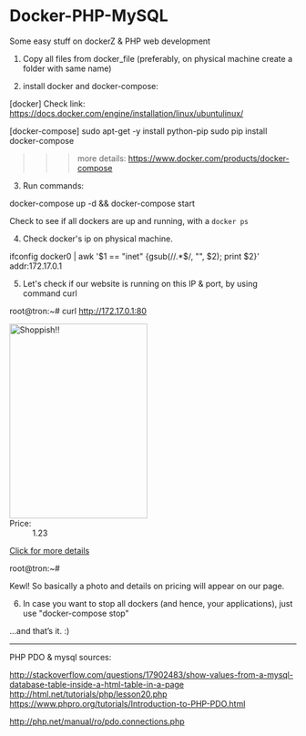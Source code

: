 # Docker-PHP-MySQL
Some easy stuff on dockerZ & PHP web development 



1) Copy all files from docker_file (preferably, on physical machine create a folder with same name)

2) install docker and docker-compose:

[docker]
Check link: https://docs.docker.com/engine/installation/linux/ubuntulinux/ 

[docker-compose]
sudo apt-get -y install python-pip
sudo pip install docker-compose


>>> more details: https://www.docker.com/products/docker-compose



3) Run commands: 

  docker-compose up -d   && docker-compose start  

Check to see if all dockers are up and running, with a `docker ps`



4) Check docker's ip on physical machine.

ifconfig docker0 |  awk '$1 == "inet" {gsub(/\/.*$/, "", $2); print $2}'
addr:172.17.0.1



5) Let's check if our website is running on this IP & port, by using command curl


root@tron:~# curl http://172.17.0.1:80
<!DOCTYPE html>
<html lang="en">
    <head>
        <meta charset="utf-8">
        <title>Shoppish~~</title>
    </head>
    <body>
        <img src="http://cdn.birthdayinabox.com/images/product/large/TY8457SW.jpg" alt="Shoppish!!" height="342" width="242" />
        <dt>Price: </dt><dd>1.23 </dd>  <p><a href = "details.php"> Click for more details</a></p>
    </body>
</html>
root@tron:~#




Kewl! So basically a photo and  details on pricing will appear on our page. 

6) In case you want to stop all dockers (and hence, your applications), just use "docker-compose stop"



...and that’s it. :) 














----------------------
PHP PDO & mysql sources:


http://stackoverflow.com/questions/17902483/show-values-from-a-mysql-database-table-inside-a-html-table-in-a-page
http://html.net/tutorials/php/lesson20.php
https://www.phpro.org/tutorials/Introduction-to-PHP-PDO.html


http://php.net/manual/ro/pdo.connections.php


